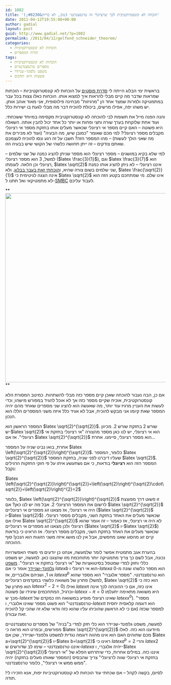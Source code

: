 ```yaml
---
id: 1082
title: 'הוכחה לא קונסטרוקטיבית לכך שרציונלי זה טרנסצנדנטי (טוב, לא בדיוק&#8230;)'
date: 2011-04-12T19:55:08+00:00
author: gadial
layout: post
guid: http://www.gadial.net/?p=1082
permalink: /2011/04/12/gelfond_schneider_theorem/
categories:
  - הוכחות לא קונסטרוקטיביות
  - תורת המספרים
tags:
  - הוכחות לא קונסטרוקטיביות
  - מספרים טרנסצנדנטיים
  - משפט גלפונד-שניידר
  - פשטות היא תחכום
---
```

בראשית ימי הבלוג הייתה לי [סדרת פוסטים](http://www.gadial.net/?p=33) על הוכחות לא קונסטרוקטיביות &#8211; הוכחות שמראות שדבר מה קיים מבלי להראות איך למצוא אותו. הוכחות כאלו צצות בכל עבר במתמטיקה ולמרות שמצד אחד הן "מרגיזות" מבחינה פילוסופית, אני מאוד אוהב אותן. יש משהו יפה, אפילו מרשים, ביכולת להוכיח דבר מה מבלי לגעת בו ישירות כלל.

והנה הפנה מייל את תשומת לבי להוכחה לא קונסטרוקטיבית מקסימה במיוחד ששכחתי. ועוד אחת שלוקחת בערך שורה וחצי ופחות או יותר כל אחד יכול להבין אותה. השאלה היא פשוטה &#8211; האם קיים מספר אי רציונלי שכאשר מעלים אותו בחזקת מספר אי רציונלי מקבלים מספר רציונלי? למי מכם שאומר "כמובן שיש, מה הבעיה" (ועוד לא מכירים את מה שאני הולך לעשות) &#8211; מהו המספר הזה? חשבו על זה רגע ונסו להוכיח לעצמכם שאתם צודקים &#8211; זה ייתן תחושה כלשהי של הקושי שיש בבעיה הזו.

למי שלא בקיא במושגים &#8211; מספר רציונלי הוא מספר שניתן להציג כמנה של שני שלמים &#8211; למשל, 3 הוא מספר רציונלי ($latex \frac{3}{1}$), וגם $latex \frac{3}{7}$ הוא רציונלי וכן הלאה. לעומתו, $latex \sqrt{2}$ איננו רציונלי &#8211; לא ניתן להציג אותו כמנת שני שלמים בשום צורה שהיא, ו[הוכחתי זאת בעבר בבלוג](http://www.gadial.net/?p=27). ולא, $latex \frac{\sqrt{2}}{1}$ אינה הצגה לגיטימית כי $latex \sqrt{2}$ אינו שלם. מי שמתחכם בקטע הזה הוא לא מתמטיקאי ואל תתנו ל-[SMBC](http://www.smbc-comics.com/) לעבוד עליכם.

**<img class="alignnone" title="SMBC" src="http://www.smbc-comics.com/comics/20110408.gif" alt="" width="540" height="595" />  
** 

אם כן, הבה נעבור להוכחה שאכן קיים מספר כזה מבלי להשתהות. כמיטב המסורת הלא קונסטרוקטיבית, אוכיח שקיים מספר כזה אך לא אוכל להגיד במפורש מישהו; וכדי לעשות את העניין מרגיז עוד יותר, מה שאעשה הוא להציג שני מספרים שאחד מהם יהיה המספר שאת קיומו אני מבקש להוכיח, אבל לא אגיד כלל איזה משני המספרים הללו הוא הנכון.

המספר הראשון הוא $latex \sqrt{2}^{\sqrt{2}}$. שורש 2 בחזקת שורש 2. מכיוון ש-$latex \sqrt{2}$ הוא אי רציונלי, יש לנו כאן מספר מהצורה "אי רציונלי בחזקת אי רציונלי". אז אם $latex \sqrt{2}^{\sqrt{2}}$ הוא מספר רציונלי, סיימנו. אחרת&#8230;

אחרת, בואו נביט שניה על המספר $latex \left(\sqrt{2}^{\sqrt{2}}\right)^{\sqrt{2}}$. כלומר, המספר $latex \sqrt{2}^{\sqrt{2}}$ שעליו דיברנו לפני שניה, בחזקת המספר $latex \sqrt{2}$. המספר הזה הוא **רציונלי** בודאות, כי אם נשתעשע איתו על פי חוקי החזקות הרגילים נקבל:

$latex \left(\sqrt{2}^{\sqrt{2}}\right)^{\sqrt{2}}=\left(\sqrt{2}\right)^{\sqrt{2}\cdot\sqrt{2}}=\left(\sqrt{2}\right)^{2}=2$

כלומר, $latex \left(\sqrt{2}^{\sqrt{2}}\right)^{\sqrt{2}}$ זו פשוט דרך מפוצצת לרשום את המספר הרציונלי 2. אבל מה יש לנו כאן? אם $latex \sqrt{2}^{\sqrt{2}}$ היה אי רציונלי, אז מצאנו זוג מספרים אי רציונליים ($latex \sqrt{2}^{\sqrt{2}}$ ו-$latex \sqrt{2}$) שכאשר מעלים את האחד בחזקת השני, מקבלים מספר רציונלי. ואילו אם $latex \sqrt{2}^{\sqrt{2}}$ לא היה אי רציונלי, אז כאמור &#8211; זה אומר שהוא רציונלי ולכן מצאנו זוג מספרים אי רציונליים ($latex \sqrt{2}$ ו-$latex \sqrt{2}$) שכאשר מעלים את האחד בחזקת השני, מקבלים מספר רציונלי. אז הראינו כי בודאות קיים זוג מהסוג שאנו מחפשים, אבל אין לנו מושג איזה משני הזוגות הוא הנכון! סוף ההוכחה.

בהערת אגב מתמטית אפשר לומר שלמעשה, אנחנו כן יודעים מי משתי האפשרויות נכונה, אבל לשם כך צריך מתמטיקה יותר מתוחכמת מזו שהצגנו כאן. למעשה, יש משפט כללי וחזק למדי שמטפל בסיטואציות של "אי רציונלי בחזקת אי רציונלי". [משפט גלפונד-שניידר](http://en.wikipedia.org/wiki/Gelfond%E2%80%93Schneider_theorem) אומר כי אם $latex b$ הוא אי רציונלי ו-$latex a$ הוא מספר כלשהו שונה מ-0 או 1, ושניהם אלגבריים, אז $latex a^{b}$ הוא טרנסצנדנטי. "מספר אלגברי" הוא מספר שהוא פתרון של משוואה כלשהי במקדמים רציונליים (למשל, $latex \sqrt{2}$ הוא כזה כי הוא פתרון של $latex x^{2}-2=0$) ואילו $latex \pi$ אינו כזה, אם כי ההוכחה לכך אינה פשוטה (וכרגיל, המתחכמים שיגידו ש-$latex x-\pi=0$ היא משוואה מתאימה יתעלמו מכך ש-$latex \pi$ שאינו רציונלי מופיע במשוואה הזו כמקדם של $latex x^{0}$). "מספר טרנסצנדנטי" הוא פשוט מספר שאינו אלגברי, ו-$latex \pi$ הוא דוגמה קלאסית יחסית למספר שכזה (אם כי לא הראשון שהוכיחו עליו שהוא כזה וודאי שלא זה שהכי קל להוכיח זאת עבורו).

למעשה, משפט גלפונד-שניידר הוא כלי חזק למדי ב"בניה" של מספרים טרנסצנדנטיים מפורשים, ובפרט הוא מראה כי $latex \sqrt{2}^{\sqrt{2}}$ מיודענו הוא כזה. לאלו מכם שתוהים האם הוא אינו מהווה דוגמה נגדית למשפט גלפונד-שניידר, שכן אם $latex a=\sqrt{2}^{\sqrt{2}}$ ו-$latex b=\sqrt{2}$ ראינו כי $latex a^{b}=2$ והרי $latex 2$ איננו טרנסצנדנטי &#8211; שימו לב שדורשים ש-$latex a$ יהיה אלגברי, ו-$latex \sqrt{2}^{\sqrt{2}}$ איננו כזה. במילים אחרות, כדי שיתרחש הפלא של "אי רציונלי בחזקת אי רציונלי שווה לרציונלי" צריך שהבסיס (המספר שאותו מעלים בחזקה) יהיה "ממש ממש אי רציונלי", כלומר טרנסצנדנטי.

לסיום, בקשה לקהל &#8211; אם שכחתי עוד הוכחות לא קונסטרוקטיביות יפות, אנא הזכירו לי! תודה.